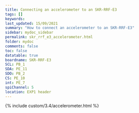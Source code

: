 ```yaml
---
title: Connecting an accelerometer to an SKR-RRF-E3
tags: []
keywords: 
last_updated: 15/09/2021
summary: "How to connect an accelerometer to an SKR-RRF-E3"
sidebar: mydoc_sidebar
permalink: skr_rrf_e3_accelerometer.html
folder: mydoc
comments: false
toc: false
datatable: true
boardname: SKR-RRF-E3
SCL: PB_1
SDA: PE_11
SDO: PB_2
CS: PE_10
int: PE_7
spiChannel: 5
location: EXP1 header
---
```


{% include custom/3.4/accelerometer.html %}
